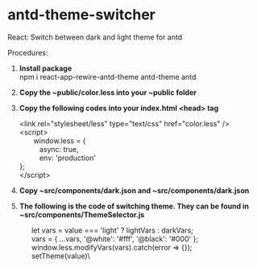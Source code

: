 # antd-theme-switcher
React: Switch between dark and light theme for antd


Procedures:
1) <b>Install package</b>\
      npm i react-app-rewire-antd-theme antd-theme antd

2) <b>Copy the ~public/color.less into your ~public folder</b>

3) <b>Copy the following codes into your index.html \<head\> tag</b>
  
    \<link rel="stylesheet/less" type="text/css" href="color.less" \/\>\
      \<script>\
        &nbsp;&nbsp;&nbsp;&nbsp;&nbsp;&nbsp; window.less = {\
        &nbsp;&nbsp;&nbsp;&nbsp;&nbsp;&nbsp;&nbsp;&nbsp;&nbsp; async: true,\
        &nbsp;&nbsp;&nbsp;&nbsp;&nbsp;&nbsp;&nbsp;&nbsp;&nbsp; env: 'production'\
        };\
     \<\/script\>

4) <b>Copy ~src/components/dark.json and ~src/components/dark.json</b>

5) <b>The following is the code of switching theme. They can be found in ~src/components/ThemeSelector.js</b>

      &nbsp;&nbsp;&nbsp;&nbsp;&nbsp;&nbsp;let vars = value === 'light' ? lightVars : darkVars;\
      &nbsp;&nbsp;&nbsp;&nbsp;&nbsp;&nbsp;vars = { ...vars, '@white': '#fff', '@black': '#000' };\
      &nbsp;&nbsp;&nbsp;&nbsp;&nbsp;&nbsp;window.less.modifyVars(vars).catch(error => {});\
      &nbsp;&nbsp;&nbsp;&nbsp;&nbsp;&nbsp;setTheme(value)\